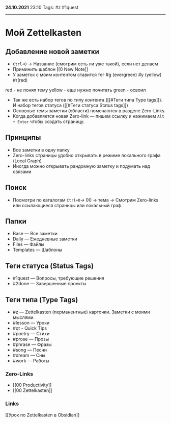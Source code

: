 **24.10.2021** 23:10
Tags: #z #1quest

---
# Мой Zettelkasten

## Добавление новой заметки
- `Ctrl+O` → Название (смотрим есть ли уже такой), если нет делаем
- Приминить шаблон [[0 New Note]]
- У заметок с моим контентом ставится тег #g (evergreen) #y (yellow) #r(red)
>
 red - не понял тему
yellow - еще нужно почитать
green - освоил
- Так же есть набор тегов по типу контента ([[#Теги типа Type tags]]). И набор тегов статуса ([[#Теги статуса Status tags]])
- Основные темы заметки (области) помечаются в разделе Zero-Links.
- Когда добавляется новая Zero-link — пишем ссылку и нажимаем `Alt + Enter` чтобы создать страницу.

## Принципы
- Все заметки в одну папку
- Zero-links страницы удобно открывать в режиме локального графа (Local Graph)
- Иногда можно открывать рандомную заметку и подумать над связами

## Поиск
- Посмотри по каталогам `Ctrl+O`→ 00 → тема → Смотрим Zero-links или ссылающиеся страницы или локальный граф.

## Папки 
- Base — Все заметки
- Daily — Ежедневные заметки
- Files — Файлы
- Templates — Шаблоны

## Теги статуса (Status Tags)
- #1quest — Вопросы, требующие решения 
- #2done — Завершенные проекты

## Теги типа (Type Tags)
- #z — Zettelkasten (перманентные) карточки. Заметки с моими мыслями.
- #lesson — Уроки
- #qt - Quick Tips
- #poetry — Стихи
- #prose — Прозы
- #phrase — Фразы
- #song — Песни
- #dream — Сны
- #work — Работы

### Zero-Links
- [[00 Productivity]]
- [[00 Zettelkasten]]

### Links
[[Урок по Zettelkasten в Obsidian]]
